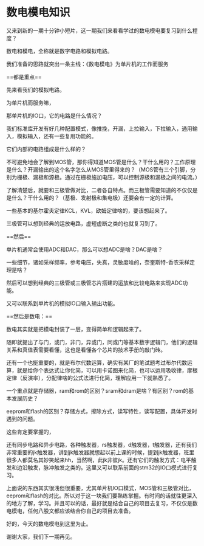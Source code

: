 # 数电模电知识

又来到新的一期十分钟小短片，这一期我们来看看学过的数电模电要复习到什么程度？



数电和模电，全称就是数字电路和模拟电路。

我们准备的思路就突出一条主线：《数电模电》为单片机的工作而服务

==都是重点==

先来看我们的模拟电路。

为单片机而服务嘛，

那单片机的IO口，它的电路是什么情况？

我们标准库开发有好几种配置模式，像推挽，开漏，上拉输入，下拉输入，通用输入，模拟输入，还有一些复用功能的。

它们内部的电路组成是什么样的？

不可避免地会了解到MOS管，那你得知道MOS管是什么？干什么用的？工作原理是什么？开漏输出的这个名字怎么从MOS管里得来的？（MOS管有三个引脚，分别为栅极、漏极和源极。通过在栅极施加电压，可以控制源极和漏极之间的电流。）

了解清楚后，就要和三极管做对比，二者各自特点。而三极管需要知道的不仅仅是是什么？干什么用的？（基极、发射极和集电极）还要会有一定的计算。

一些基本的基尔霍夫定律KCL，KVL，欧姆定律啥的，要该想起来了。

三极管可以想到经典的运放电路，虚短虚断之类的也就复习到了。



==然后==

单片机通常会使用ADC和DAC，那么可以想ADC是啥？DAC是啥？

一些细节，诸如采样频率，参考电压，失真，灵敏度啥的，奈奎斯特-香农采样定理是啥？

 然后可以想到经典的三极管或三极管芯片搭建的运放和比较电路来实现ADC功能。

又可以联系到单片机的模拟IO口输入输出功能。





==然后是数电：==

数电其实就是把模电封装了一层，变得简单和逻辑起来了。

随即就提出了与门，或门，非门，异或门，同或门等基本数字逻辑门，他们的逻辑关系和真值表需要看懂，这也是看懂各个芯片的技术手册的敲门砖。

还有一个也挺重要的，就是布尔代数运算，确实有某厂的笔试题考过布尔代数运算，就是给你个表达式让你化简，可以用卡诺图来化简，也可以运用吸收律，摩根定律（反演率），分配律啥的公式法进行化简，理解应用一下就熟悉了。

一个重点就是存储器，ram和rom的区别？sram和dram是啥？有区别？rom的基本发展历史？

eeprom和flash的区别？存储方式，擦除方式，读写特性，读写配置，具体开发时遇到的问题。

这些肯定要掌握的，

还有同步电路和异步电路，各种触发器，rs触发器，d触发器，t触发器，还有我们非常重要的jk触发器，讲到jk触发器就想起以前上课的时候，提到jk触发器，班里很多人都莫名其妙笑起来hh，当然啊，此jk非彼jk。还有它们的触发方式：电平触发和边沿触发，脉冲触发之类的。这里又可以联系前面的stm32的IO口模式进行复习。



上面说的东西其实很浅但很重要，尤其单片机IO口模式，MOS管和三极管对比，eeprom和flash的对比。所以对于这一块我们要熟练掌握。有时间的话就往更深入的地方了解，学习。并且可以的话，最好就是结合自己的项目去复习，不仅仅是数电模电，任何八股文都应该结合你自己的项目去准备。



好的，今天的数电模电到这里为止。

谢谢大家，我们下一期再见。













